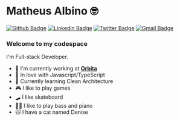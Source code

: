 # Matheus Albino 🤓

[![Github Badge](https://img.shields.io/badge/-Github-000?style=flat-square&logo=Github&logoColor=white&link=https://github.com/matheusalbino)](https://github.com/matheusalbino)
[![Linkedin Badge](https://img.shields.io/badge/-LinkedIn-blue?style=flat-square&logo=Linkedin&logoColor=white&link=https://www.linkedin.com/in/matheusalbino/)](https://www.linkedin.com/in/matheusalbino/)
[![Twitter Badge](https://img.shields.io/badge/-Twitter-1ca0f1?style=flat-square&labelColor=1ca0f1&logo=twitter&logoColor=white&link=https://twitter.com/equaldev)](https://twitter.com/equaldev)
[![Gmail Badge](https://img.shields.io/badge/-Gmail-c14438?style=flat-square&logo=Gmail&logoColor=white&link=mailto:m.nunes.albino@gmail.com)](mailto:m.nunes.albino@gmail.com)

### Welcome to my codespace

I'm Full-stack Developer.

 - 🔭 I'm currently working at **[Orbita](https://www.linkedin.com/company/orbitacc/)**
 - 💙 In love with Javascript/TypeScript
 - 🌱 Currently learning Clean Architecture
 - 🎮 I like to play games 
 - 🛹 I like skateboard
 - 🎹🎸 I like to play bass and piano
 - 🐱 I have a cat named Denise
